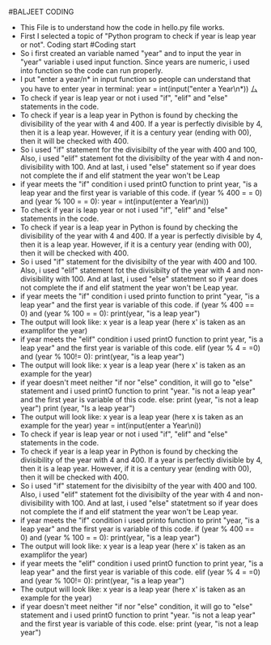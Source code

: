 #BALJEET CODING
* This File is to understand how the code in hello.py file works.
* First I selected a topic of "Python program to check if year is leap year or not".
Coding start
#Coding start
* So i first created an variable named "year" and to input the year in "year" variable i used input function. Since years are numeric, i used into function so the code can run properly.
* I put "enter a year/n* in input function so people can understand that you have to enter year in terminal:
year = int(input("enter a Year\n*))
厶
* To check if year is leap year or not i used "if", "elif" and "else" statements in the code.
* To check if year is a leap year in Python is found by checking the divisibility of the year with 4 and 400. If a year is perfectly divisible by 4, then it is a leap year. However, if it is a century year (ending with 00), then it will be checked with 400.
* So i used "if" statement for the divisibilty of the year with 400 and 100, Also, i used "elif" statement fot the divisibilty of the year with 4 and non-divisibility with 100. And at last, i used "else" statement so if year does not complete the if and elif statment the year won't be Leap
* if year meets the "if" condition i used printO function to print year, "is a leap year and the first year is variable of this code.
if (year % 400 = = 0) and (year % 100 = = 0):
year = int(input(enter a Year\ni))
* To check if year is leap year or not i used "if", "elif" and "else" statements in the code.
* To check if year is a leap year in Python is found by checking the divisibility of the year with 4 and 400. If a year is perfectly divisible by 4, then it is a leap year. However, if it is a century year (ending with 00), then it will be checked with 400.
* So i used "if" statement for the divisibilty of the year with 400 and 100. Also, i used "elif" statement fot the divisibilty of the year with 4 and non-divisibility with 100. And at last, i used "else" statetment so if year does not complete the if and elif statment the year won't be Leap year.
* if year meets the "if" condition i used printo function to print "year, "is a leap year" and the first year is variable of this code.
if (year % 400 == 0) and (year % 100 = = 0):
print(year, "is a leap year")
* The output will look like:
x year is a leap year (here x' is taken as an examplifor the year)
* if year meets the "elif" condition i used printO function to print year, "is a leap year" and the first year is variable of this code.
elif (year % 4 = =0) and (year % 100!= 0):
print(year, "is a leap year")
* The output will look like:
x year is a leap year (here x' is taken as an example for the year)
* if year doesn't meet neither "if nor "else" condition, it will go to "else" statement and i used printO function to print "year. "is not a leap year" and the first year is variable of this code.
else:
print (year, "is not a leap year")
print (year, "Is a leap year")
* The output will look like:
x year is a leap year (here x is taken as an example for the year)
year = int(input(enter a Year\ni))
* To check if year is leap year or not i used "if", "elif" and "else" statements in the code.
* To check if year is a leap year in Python is found by checking the divisibility of the year with 4 and 400. If a year is perfectly divisible by 4, then it is a leap year. However, if it is a century year (ending with 00), then it will be checked with 400.
* So i used "if" statement for the divisibilty of the year with 400 and 100. Also, i used "elif" statement fot the divisibilty of the year with 4 and non-divisibility with 100. And at last, i used "else" statetment so if year does not complete the if and elif statment the year won't be Leap year.
* if year meets the "if" condition i used printo function to print "year, "is a leap year" and the first year is variable of this code.
if (year % 400 == 0) and (year % 100 = = 0):
print(year, "is a leap year")
* The output will look like:
x year is a leap year (here x' is taken as an examplifor the year)
* if year meets the "elif" condition i used printO function to print year, "is a leap year" and the first year is variable of this code.
elif (year % 4 = =0) and (year % 100!= 0):
print(year, "is a leap year")
* The output will look like:
x year is a leap year (here x' is taken as an example for the year)
* if year doesn't meet neither "if nor "else" condition, it will go to "else" statement and i used printO function to print "year. "is not a leap year" and the first year is variable of this code.
else:
print (year, "is not a leap year")
